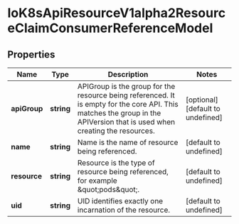 # IoK8sApiResourceV1alpha2ResourceClaimConsumerReferenceModel

## Properties

Name | Type | Description | Notes
------------ | ------------- | ------------- | -------------
**apiGroup** | **string** | APIGroup is the group for the resource being referenced. It is empty for the core API. This matches the group in the APIVersion that is used when creating the resources. | [optional] [default to undefined]
**name** | **string** | Name is the name of resource being referenced. | [default to undefined]
**resource** | **string** | Resource is the type of resource being referenced, for example \&quot;pods\&quot;. | [default to undefined]
**uid** | **string** | UID identifies exactly one incarnation of the resource. | [default to undefined]


